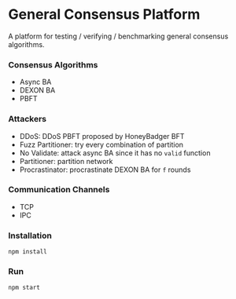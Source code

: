 # General Consensus Platform
A platform for testing / verifying / benchmarking general consensus algorithms.

### Consensus Algorithms
- Async BA
- DEXON BA
- PBFT

### Attackers
- DDoS: DDoS PBFT proposed by HoneyBadger BFT
- Fuzz Partitioner: try every combination of partition
- No Validate: attack async BA since it has no `valid` function
- Partitioner: partition network
- Procrastinator: procrastinate DEXON BA for `f` rounds

### Communication Channels
- TCP
- IPC

### Installation
```
npm install
```

### Run
```
npm start
```
